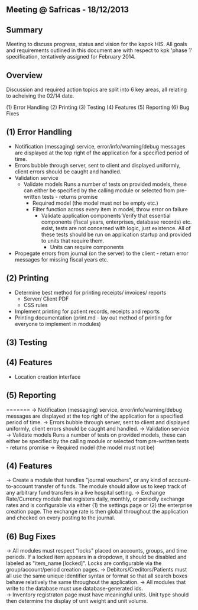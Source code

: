 Meeting @ Safricas - 18/12/2013
-------------------------------

Summary 
-------
Meeting to discuss progress, status and vision for the kapok HIS. All goals and requirements
outlined in this document are with respect to kpk 'phase 1' specification, tentatively assigned
for February 2014.

Overview
-------- 
Discussion and required action topics are split into 6 key areas, all relating to acheiving 
the 02/14 date.

(1) Error Handling 
(2) Printing
(3) Testing
(4) Features
(5) Reporting
(6) Bug Fixes

(1) Error Handling 
------------------
- Notification (messaging) service, error/info/warning/debug messages are displayed at the top
    right of the application for a specified period of time.
- Errors bubble through server, sent to client and displayed uniformly, client errors should 
    be caught and handled.
- Validation service
    - Validate models
			Runs a number of tests on provided models, these can either be specified by the calling
      module or selected from pre-written tests - returns promise 
      - Required model (the model must not be empty etc.)
      - Filter function across every item in model, throw error on failure
		- Validate application components
			Verify that essential components (fiscal years, enterprises, database records) etc. exist, tests
			are not concerned with logic, just existence. All of these tests should be run on application startup
			and provided to units that require them.
			- Units can require components
- Propegate errors from journal (on the server) to the client - return error messages for missing fiscal years etc.

(2) Printing 
------------
- Determine best method for printing receipts/ invoices/ reports
	- Server/ Client PDF
	- CSS rules
- Implement printing for patient records, receipts and reports
- Printing documentation (print.md - lay out method of printing for everyone to implement in modules)

(3) Testing 
-----------

(4) Features
------------
-	Location creation interface 

(5) Reporting
------------- 
=======
-> Notification (messaging) service, error/info/warning/debug messages are displayed at the top
   right of the application for a specified period of time.
-> Errors bubble through server, sent to client and displayed uniformly, client errors should 
   be caught and handled.
-> Validation service
      -> Validate models
         Runs a number of tests on provided models, these can either be specified by the calling
         module or selected from pre-written tests - returns promise 
          -> Required model (the model must not be)

(4) Features
-----------------
-> Create a module that handles "journal vouchers", or any kind of account-to-account transfer 
   of funds.  The module should allow us to keep track of any arbitrary fund transfers in a 
   live hospital setting.
-> Exchange Rate/Currency module that registers daily, monthly, or periodly exchange rates and
   is configurable via either (1) the settings page or (2) the enterprise creation page.  The
   exchange rate is then global throughout the application and checked on every posting to the
   journal.

(6) Bug Fixes
----------------
-> All modules must respect "locks" placed on accounts, groups, and time periods.  If a locked
   item appears in a dropdown, it should be disabled and labeled as "item_name [locked]". Locks
   are configurable via the group/account/period creation pages.
-> Debitors/Creditors/Patients must all use the same unique identifier syntax or format so that
   all search boxes behave relatively the same throughout the application.
-> All modules that write to the database must use database-generated ids.  
-> Inventory registraton page must have meaningful units.  Unit type should then determine the
   display of unit weight and unit volume.
